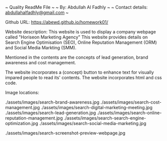 ~ Quality ReadMe File ~
~ By: Abdullah Al Fadhly ~
~ Contact details: abdullahalfadhly@gmail.com ~

Github URL: 
https://abewd.github.io/homework01/

Website description:
This website is used to display a company webpage called "Horiseon Marketing Agency" 
This website provides details on Search Engine Optimisation (SEO), Online Reputation Management (ORM) and 
Social Media Markting (SMM). 

Mentioned in the contents are the concepts of lead generation, brand awareness and cost management. 

The website incorporates a (concept) button to enhance text for visually impared people to read its' contents. 
The website incorporates html and css code. 

Image locations: 

./assets/images/search-brand-awareness.jpg
./assets/images/search-cost-management.jpg
./assets/images/search-digital-marketing-meeting.jpg
./assets/images/search-lead-generation.jpg
./assets/images/search-online-reputation-management.jpg
./assets/images/search-search-engine-optimization.jpg
./assets/images/search-social-media-marketing.jpg

./assets/images/search-screenshot-preview-webpage.jpg